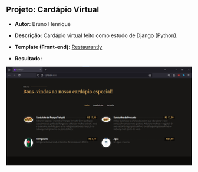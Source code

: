 ## Projeto: Cardápio Virtual

- **Autor:** Bruno Henrique

- **Descrição:** Cardápio virtual feito como estudo de Django (Python).

- **Template (Front-end):** [Restaurantly](https://bootstrapmade.com/restaurantly-restaurant-template/)

- **Resultado:**

![Tela Inicial](image.png)